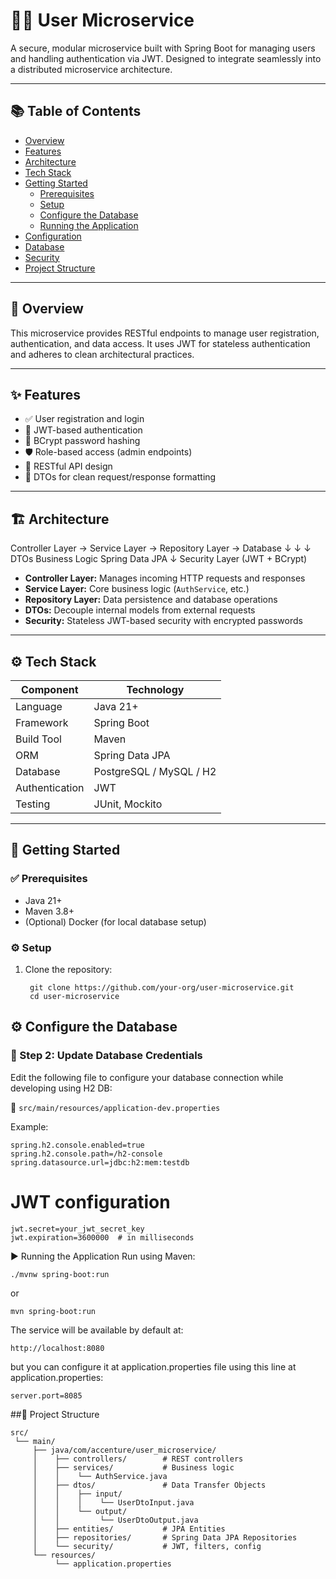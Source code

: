 # 🧑‍💼 User Microservice

A secure, modular microservice built with Spring Boot for managing users and handling authentication via JWT. Designed to integrate seamlessly into a distributed microservice architecture.

---

## 📚 Table of Contents

- [Overview](##Overview)
- [Features](#Features)
- [Architecture](#architecture)
- [Tech Stack](#tech-stack)
- [Getting Started](#getting-started)
  - [Prerequisites](#prerequisites)
  - [Setup](#setup)
  - [Configure the Database](#configure-the-database)
  - [Running the Application](#running-the-application)
- [Configuration](#configuration)
- [Database](#database)
- [Security](#security)
- [Project Structure](#project-structure)

---

## 📝 Overview

This microservice provides RESTful endpoints to manage user registration, authentication, and data access. It uses JWT for stateless authentication and adheres to clean architectural practices.

---

## ✨ Features

- ✅ User registration and login
- 🔐 JWT-based authentication
- 🧂 BCrypt password hashing
- 🛡 Role-based access (admin endpoints)
- 📡 RESTful API design
- 🔄 DTOs for clean request/response formatting

---

## 🏗 Architecture

Controller Layer → Service Layer → Repository Layer → Database
↓ ↓ ↓
DTOs Business Logic Spring Data JPA
↓
Security Layer (JWT + BCrypt)


- **Controller Layer:** Manages incoming HTTP requests and responses
- **Service Layer:** Core business logic (`AuthService`, etc.)
- **Repository Layer:** Data persistence and database operations
- **DTOs:** Decouple internal models from external requests
- **Security:** Stateless JWT-based security with encrypted passwords

---

## ⚙️ Tech Stack

| Component       | Technology       |
|----------------|------------------|
| Language        | Java 21+         |
| Framework       | Spring Boot      |
| Build Tool      | Maven            |
| ORM             | Spring Data JPA  |
| Database        | PostgreSQL / MySQL / H2 |
| Authentication  | JWT              |
| Testing         | JUnit, Mockito   |

---

## 🚀 Getting Started

### ✅ Prerequisites

- Java 21+
- Maven 3.8+
- (Optional) Docker (for local database setup)

### ⚙️ Setup

1. Clone the repository:

        git clone https://github.com/your-org/user-microservice.git
        cd user-microservice
   
## ⚙️ Configure the Database

### 🔧 Step 2: Update Database Credentials

Edit the following file to configure your database connection while developing using H2 DB:

📄 `src/main/resources/application-dev.properties`

Example:

    spring.h2.console.enabled=true
    spring.h2.console.path=/h2-console
    spring.datasource.url=jdbc:h2:mem:testdb

# JWT configuration
    jwt.secret=your_jwt_secret_key
    jwt.expiration=3600000  # in milliseconds

▶️ Running the Application
Run using Maven:

    ./mvnw spring-boot:run

or

    mvn spring-boot:run
    
The service will be available by default at:

    http://localhost:8080
    
but you can configure it at application.properties file using this line at application.properties: 

    server.port=8085
##📁 Project Structure

    src/
     └── main/
         ├── java/com/accenture/user_microservice/
         │    ├── controllers/        # REST controllers
         │    ├── services/           # Business logic
         │    │    └── AuthService.java
         │    ├── dtos/               # Data Transfer Objects
         │    │    ├── input/
         │    │    │    └── UserDtoInput.java
         │    │    └── output/
         │    │         └── UserDtoOutput.java
         │    ├── entities/           # JPA Entities
         │    ├── repositories/       # Spring Data JPA Repositories
         │    └── security/           # JWT, filters, config
         └── resources/
              └── application.properties


